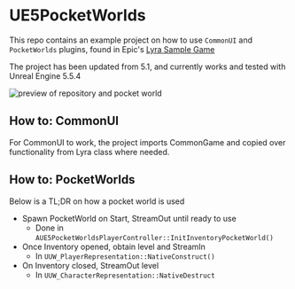 # UE5PocketWorlds

This repo contains an example project on how to use `CommonUI` and `PocketWorlds` plugins, found in Epic's [Lyra Sample Game](https://docs.unrealengine.com/5.0/en-US/lyra-sample-game-in-unreal-engine/)

The project has been updated from 5.1, and currently works and tested with Unreal Engine 5.5.4

![preview of repository and pocket world](./repo-media/repo-preview.gif)

## How to: CommonUI

For CommonUI to work, the project imports CommonGame and copied over functionality from Lyra class where needed.

## How to: PocketWorlds

Below is a TL;DR on how a pocket world is used

- Spawn PocketWorld on Start, StreamOut until ready to use
  - Done in `AUE5PocketWorldsPlayerController::InitInventoryPocketWorld()`
- Once Inventory opened, obtain level and StreamIn
  - In `UUW_PlayerRepresentation::NativeConstruct()`
- On Inventory closed, StreamOut level
  - In `UUW_CharacterRepresentation::NativeDestruct`
